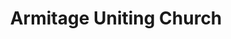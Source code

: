 ---
title: "Armitage Uniting Church"
denomination: "Uniting"
leader: "Rev Dr Julia Pitman"
address: ""
suburb: ""
address hint: ""
mailing: ""
phone: ""
email: ""
website: ""
services:
  - "Sunday 7:45am"
office hours:
  - "By appointment"
coordinates: 
  longitude: 149.190743
  latitude: -21.152327
---